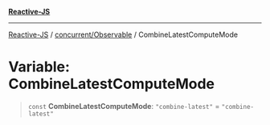 [**Reactive-JS**](../../../README.md)

***

[Reactive-JS](../../../README.md) / [concurrent/Observable](../README.md) / CombineLatestComputeMode

# Variable: CombineLatestComputeMode

> `const` **CombineLatestComputeMode**: `"combine-latest"` = `"combine-latest"`
